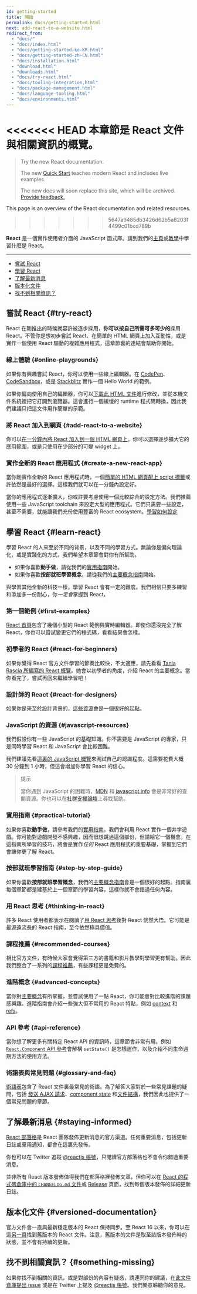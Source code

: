 ```yaml
---
id: getting-started
title: 開始
permalink: docs/getting-started.html
next: add-react-to-a-website.html
redirect_from:
  - "docs/"
  - "docs/index.html"
  - "docs/getting-started-ko-KR.html"
  - "docs/getting-started-zh-CN.html"
  - "docs/installation.html"
  - "download.html"
  - "downloads.html"
  - "docs/try-react.html"
  - "docs/tooling-integration.html"
  - "docs/package-management.html"
  - "docs/language-tooling.html"
  - "docs/environments.html"
---
```


<<<<<<< HEAD
本章節是 React 文件與相關資訊的概覽。
=======
> Try the new React documentation.
> 
> The new [Quick Start](https://beta.reactjs.org/learn) teaches modern React and includes live examples.
>
> The new docs will soon replace this site, which will be archived. [Provide feedback.](https://github.com/reactjs/reactjs.org/issues/3308)

This page is an overview of the React documentation and related resources.
>>>>>>> 5647a9485db3426d62b5a8203f4499c01bcd789b

**React** 是一個實作使用者介面的 JavaScript 函式庫。請到我們的[主頁](/)或[教學](/tutorial/tutorial.html)中學習什麼是 React。

---

- [嘗試 React](#try-react)
- [學習 React](#learn-react)
- [了解最新消息](#staying-informed)
- [版本化文件](#versioned-documentation)
- [找不到相關資訊？](#something-missing)

## 嘗試 React {#try-react}

React 在剛推出的時候就容許被逐步採用，**你可以按自己所需可多可少的**採用 React。不管你是想初步嘗試 React、在簡單的 HTML 網頁上加入互動性，或是實作一個使用 React 驅動的複雜應用程式，這章節裏的連結會幫助你開始。

### 線上體驗 {#online-playgrounds}

如果你有興趣嘗試 React，你可以使用一些線上編輯器。在 [CodePen](codepen://hello-world)、[CodeSandbox](https://codesandbox.io/s/new)，或是 [Stackblitz](https://stackblitz.com/fork/react) 實作一個 Hello World 的範例。

如果你偏向使用自己的編輯器，你可以[下載此 HTML 文件](https://raw.githubusercontent.com/reactjs/reactjs.org/main/static/html/single-file-example.html)進行修改，並從本機文件系統裡把它打開到瀏覽器。這會進行一個緩慢的 runtime 程式碼轉換，因此我們建議只把這文件用作簡單的示範。

### 將 React 加入到網頁 {#add-react-to-a-website}

你可以[在一分鐘內將 React 加入到一個 HTML 網頁上](/docs/add-react-to-a-website.html)。你可以選擇逐步擴大它的應用範圍，或是只使用在少部分的可變 widget 上。

### 實作全新的 React 應用程式 {#create-a-new-react-app}

當你剛實作全新的 React 應用程式時，一個[簡單的 HTML 網頁配上 script 標籤](/docs/add-react-to-a-website.html)或許依然是最好的選擇。這樣我們就可以在一分鐘內設定好。

當你的應用程式逐漸擴大，你或許要考慮使用一個比較綜合的設定方法。我們推薦使用一些 JavaScript toolchain 來設定大型的應用程式。它們只需要一些設定，甚至不需要，就能讓我們充份使用豐富的 React ecosystem。[學習如何設定](/docs/create-a-new-react-app.html)

## 學習 React {#learn-react}

學習 React 的人來至於不同的背景，以及不同的學習方式。無論你是偏向理論化，或是實踐化的方式，我們希望本章節會對你有所幫助。

* 如果你喜歡**動手做**，請從我們的[實用指南](/tutorial/tutorial.html)開始。
* 如果你喜歡**按部就班學習概念**，請從我們的[主要概念指南](/docs/hello-world.html)開始。

與學習其他全新的科技一樣，學習 React 會有一定的難度。我們相信只要多練習和添加多一份耐心，你*一定會*掌握到 React。

### 第一個範例 {#first-examples}

[React 首頁](/)包含了幾個小型的 React 範例與實時編輯器。即使你還沒完全了解 React，你也可以嘗試變更它們的程式碼，看看結果會怎樣。

### 初學者的 React {#react-for-beginners}

如果你覺得 React 官方文件學習的節奏比較快，不太適應，請先看看 [Tania Rascia 所編寫的 React 概覽](https://www.taniarascia.com/getting-started-with-react/)。她會以初學者的角度，介紹 React 的主要概念。當你看完了，嘗試再回來繼續學習吧！

### 設計師的 React {#react-for-designers}

如果你是來至於設計背景的，[這些資源](https://reactfordesigners.com/)會是一個很好的起點。

### JavaScript 的資源 {#javascript-resources}

我們假設你有一些 JavaScript 的基礎知識。你不需要是 JavaScript 的專家，只是同時學習 React 和 JavaScript 會比較困難。

我們建議先看[這裏的 JavaScript 概覽](https://developer.mozilla.org/zh-TW/docs/Web/JavaScript/A_re-introduction_to_JavaScript)來測試自己的認識程度。這需要花費大概 30 分鐘到 1 小時，但這會增加你學習 React 的信心。

>提示
>
>當你遇到 JavaScript 的困難時，[MDN](https://developer.mozilla.org/en-US/docs/Web/JavaScript) 和 [javascript.info](https://javascript.info/) 會是非常好的查閱資源。你也可以在[社群支援論壇](/community/support.html)上尋找幫助。

### 實用指南 {#practical-tutorial}

如果你喜歡**動手做**，請參考我們的[實用指南](/tutorial/tutorial.html)。我們會利用 React 實作一個井字遊戲。你可能對遊戲開發不感興趣，因而很想跳過這個部份，但請給它一個機會。在這指南所學習的技巧，將會是實作*任何* React 應用程式的重要基礎，掌握到它們會讓你更了解 React。

### 按部就班學習指南 {#step-by-step-guide}

如果你喜歡**按部就班學習概念**，我們的[主要概念指南](/docs/hello-world.html)會是一個很好的起點。指南裏每個章節都是建基於上一個章節的學習內容，這樣你就不會錯過任何內容。

### 用 React 思考 {#thinking-in-react}

許多 React 使用者都表示在閱讀了[用 React 思考](/docs/thinking-in-react.html)後對 React 恍然大悟。它可能是最源遠流長的 React 指南，至今依然極具價值。

### 課程推薦 {#recommended-courses}

相比官方文件，有時候大家會覺得第三方的書籍和影片教學對學習更有幫助。因此我們整合了一系列的[課程推薦](/community/courses.html)，有些課程更是免費的。

### 進階概念 {#advanced-concepts}

當你對[主要概念](/docs/hello-world.html)有所掌握，並嘗試使用了一點 React，你可能會對比較進階的課題感興趣。進階指南會介紹一些強大但不常用的 React 特點，例如 [context](/docs/context.html) 和 [refs](/docs/refs-and-the-dom.html)。

### API 參考 {#api-reference}

當你想了解更多有關特定 React API 的資訊時，這章節會非常有用。例如 [`React.Component` API 參考](/docs/react-component.html)會解構 `setState()` 是怎樣運作，以及介紹不同生命週期方法的使用方法。

### 術語表與常見問題 {#glossary-and-faq}

[術語表](/docs/glossary.html)包含了 React 文件裏最常見的術語。為了解答大家對於一些常見課題的疑問，包括 [發送 AJAX 請求](/docs/faq-ajax.html)、[component state](/docs/faq-state.html) 和[文件結構](/docs/faq-structure.html)，我們因此也提供了一個常見問題的章節。

## 了解最新消息 {#staying-informed}

[React 部落格](/blog/)是 React 團隊發佈更新消息的官方渠道。任何重要消息，包括更新日誌或棄用通知，都會在這裏先發佈。

你也可以在 Twitter 追蹤 [@reactjs 帳號](https://twitter.com/reactjs)，只閱讀官方部落格也不會令你錯過重要消息。

並非所有 React 版本發佈值得我們在部落格裡發佈文章，但你可以在 [React 的程式碼倉庫中的 `CHANGELOG.md` 文件](https://github.com/facebook/react/blob/main/CHANGELOG.md)或 [Release](https://github.com/facebook/react/releases) 頁面，找到每個版本發佈的詳細更新日誌。

## 版本化文件 {#versioned-documentation}

官方文件會一直與最新穩定版本的 React 保持同步。至 React 16 以來，你可以在這[另一頁](/versions)找到舊版本的 React 文件。注意，舊版本的文件是取至該版本發佈時的狀態，並不會有持續的更新。

## 找不到相關資訊？ {#something-missing}

如果你找不到相關的資訊，或是對部份的內容有疑惑，請連同你的建議，在[此文件倉庫提出 issue](https://github.com/reactjs/reactjs.org/issues/new) 或是在 Twitter 上提及 [@reactjs 帳號](https://twitter.com/reactjs)。我們樂意聆聽你的意見。

